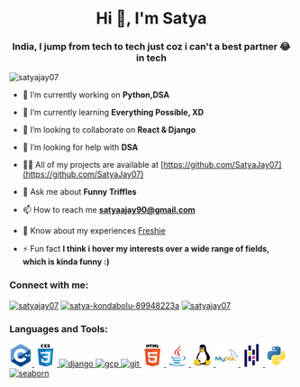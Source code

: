 <h1 align="center">Hi 👋, I'm Satya</h1>
<h3 align="center">India, I jump from tech to tech just coz i can't a best partner 😂 in tech</h3>

<p align="left"> <img src="https://komarev.com/ghpvc/?username=satyajay07&label=Profile%20views&color=brightgreen&style=flat" alt="satyajay07" /> </p>

- 🔭 I’m currently working on **Python,DSA**

- 🌱 I’m currently learning **Everything Possible, XD**

- 👯 I’m looking to collaborate on **React & Django**

- 🤝 I’m looking for help with **DSA**

- 👨‍💻 All of my projects are available at [https://github.com/SatyaJay07](https://github.com/SatyaJay07)

- 💬 Ask me about **Funny Triffles**

- 📫 How to reach me **satyaajay90@gmail.com**

- 📄 Know about my experiences [Freshie](Freshie)

- ⚡ Fun fact **I think i hover my interests over a wide range of fields, which is kinda funny :)**

<h3 align="left">Connect with me:</h3>
<p align="left">
<a href="https://twitter.com/satyajay07" target="blank"><img align="center" src="https://raw.githubusercontent.com/rahuldkjain/github-profile-readme-generator/master/src/images/icons/Social/twitter.svg" alt="satyajay07" height="30" width="40" /></a>
<a href="https://linkedin.com/in/satya-kondabolu-89948223a" target="blank"><img align="center" src="https://raw.githubusercontent.com/rahuldkjain/github-profile-readme-generator/master/src/images/icons/Social/linked-in-alt.svg" alt="satya-kondabolu-89948223a" height="30" width="40" /></a>
<a href="https://www.leetcode.com/satyajay07" target="blank"><img align="center" src="https://raw.githubusercontent.com/rahuldkjain/github-profile-readme-generator/master/src/images/icons/Social/leet-code.svg" alt="satyajay07" height="30" width="40" /></a>
</p>

<h3 align="left">Languages and Tools:</h3>
 </a> <a href="https://www.w3schools.com/cpp/" target="_blank" rel="noreferrer"> <img src="https://raw.githubusercontent.com/devicons/devicon/master/icons/cplusplus/cplusplus-original.svg" alt="cplusplus" width="40" height="40"/> </a> <a href="https://www.w3schools.com/css/" target="_blank" rel="noreferrer"> <img src="https://raw.githubusercontent.com/devicons/devicon/master/icons/css3/css3-original-wordmark.svg" alt="css3" width="40" height="40"/> </a> <a href="https://www.djangoproject.com/" target="_blank" rel="noreferrer"> <img src="https://cdn.worldvectorlogo.com/logos/django.svg" alt="django" width="40" height="40"/> </a> <a href="https://cloud.google.com" target="_blank" rel="noreferrer"> <img src="https://www.vectorlogo.zone/logos/google_cloud/google_cloud-icon.svg" alt="gcp" width="40" height="40"/> </a> <a href="https://git-scm.com/" target="_blank" rel="noreferrer"> <img src="https://www.vectorlogo.zone/logos/git-scm/git-scm-icon.svg" alt="git" width="40" height="40"/> </a> <a href="https://www.w3.org/html/" target="_blank" rel="noreferrer"> <img src="https://raw.githubusercontent.com/devicons/devicon/master/icons/html5/html5-original-wordmark.svg" alt="html5" width="40" height="40"/> </a> <a href="https://www.java.com" target="_blank" rel="noreferrer"> <img src="https://raw.githubusercontent.com/devicons/devicon/master/icons/java/java-original.svg" alt="java" width="40" height="40"/> </a> <a href="https://www.linux.org/" target="_blank" rel="noreferrer"> <img src="https://raw.githubusercontent.com/devicons/devicon/master/icons/linux/linux-original.svg" alt="linux" width="40" height="40"/> </a> <a href="https://www.mysql.com/" target="_blank" rel="noreferrer"> <img src="https://raw.githubusercontent.com/devicons/devicon/master/icons/mysql/mysql-original-wordmark.svg" alt="mysql" width="40" height="40"/> </a> <a href="https://pandas.pydata.org/" target="_blank" rel="noreferrer"> <img src="https://raw.githubusercontent.com/devicons/devicon/2ae2a900d2f041da66e950e4d48052658d850630/icons/pandas/pandas-original.svg" alt="pandas" width="40" height="40"/> </a> <a href="https://www.python.org" target="_blank" rel="noreferrer"> <img src="https://raw.githubusercontent.com/devicons/devicon/master/icons/python/python-original.svg" alt="python" width="40" height="40"/> </a> <a href="https://seaborn.pydata.org/" target="_blank" rel="noreferrer"> <img src="https://seaborn.pydata.org/_images/logo-mark-lightbg.svg" alt="seaborn" width="40" height="40"/> </a> </p>
